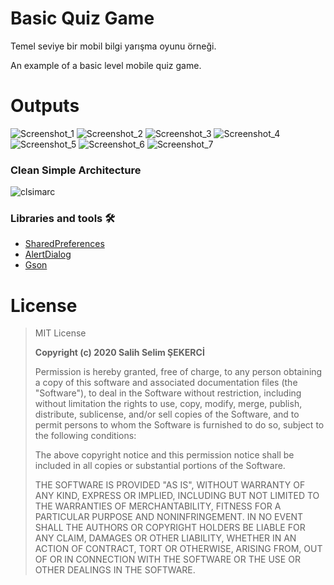 
# Basic Quiz Game
Temel seviye bir mobil bilgi yarışma oyunu örneği.


An example of a basic level mobile quiz game.

# Outputs
![Screenshot_1](https://user-images.githubusercontent.com/53614606/107120905-9774c380-68a0-11eb-8af1-1ec6b631eee9.jpg)
![Screenshot_2](https://user-images.githubusercontent.com/53614606/107120909-980d5a00-68a0-11eb-90a7-a633db886fa9.jpg)
![Screenshot_3](https://user-images.githubusercontent.com/53614606/107120911-980d5a00-68a0-11eb-8360-267e448a1a2d.jpg)
![Screenshot_4](https://user-images.githubusercontent.com/53614606/107120912-980d5a00-68a0-11eb-9bbe-9a8d7b7828c7.jpg)
![Screenshot_5](https://user-images.githubusercontent.com/53614606/107120913-98a5f080-68a0-11eb-82ac-98ae8097753d.jpg)
![Screenshot_6](https://user-images.githubusercontent.com/53614606/107120914-98a5f080-68a0-11eb-8b7b-9c45ce275faf.jpg)
![Screenshot_7](https://user-images.githubusercontent.com/53614606/107120915-993e8700-68a0-11eb-9822-7f346d55d180.jpg)

### Clean Simple Architecture
![clsimarc](https://user-images.githubusercontent.com/53614606/107121669-ca20bb00-68a4-11eb-885c-b9b5bea27807.jpg)


### Libraries and tools 🛠
* [SharedPreferences](https://github.com/edelworksgithub/SharedPreferences)
* [AlertDialog](https://github.com/TutorialsAndroid/KAlertDialog)
* [Gson](https://github.com/google/gson)

# License
> MIT License
> 
> **Copyright (c) 2020 Salih Selim ŞEKERCİ**
> 
> Permission is hereby granted, free of charge, to any person obtaining a copy
> of this software and associated documentation files (the "Software"), to deal
> in the Software without restriction, including without limitation the rights
> to use, copy, modify, merge, publish, distribute, sublicense, and/or sell
> copies of the Software, and to permit persons to whom the Software is
> furnished to do so, subject to the following conditions:
> 
> The above copyright notice and this permission notice shall be included in all
> copies or substantial portions of the Software.
> 
> THE SOFTWARE IS PROVIDED "AS IS", WITHOUT WARRANTY OF ANY KIND, EXPRESS OR
> IMPLIED, INCLUDING BUT NOT LIMITED TO THE WARRANTIES OF MERCHANTABILITY,
> FITNESS FOR A PARTICULAR PURPOSE AND NONINFRINGEMENT. IN NO EVENT SHALL THE
> AUTHORS OR COPYRIGHT HOLDERS BE LIABLE FOR ANY CLAIM, DAMAGES OR OTHER
> LIABILITY, WHETHER IN AN ACTION OF CONTRACT, TORT OR OTHERWISE, ARISING FROM,
> OUT OF OR IN CONNECTION WITH THE SOFTWARE OR THE USE OR OTHER DEALINGS IN THE
> SOFTWARE.
